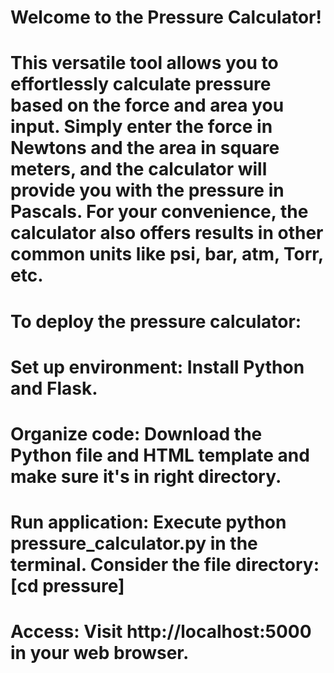 # Welcome to the Pressure Calculator!
# This versatile tool allows you to effortlessly calculate pressure based on the force and area you input. Simply enter the force in Newtons and the area in square meters, and the calculator will provide you with the pressure in Pascals. For your convenience, the calculator also offers results in other common units like psi, bar, atm, Torr, etc.

# To deploy the pressure calculator:
# Set up environment: Install Python and Flask.
# Organize code: Download the Python file and HTML template and make sure it's in right directory.
# Run application: Execute python pressure_calculator.py in the terminal. Consider the file directory: [cd pressure]
# Access: Visit http://localhost:5000 in your web browser.
